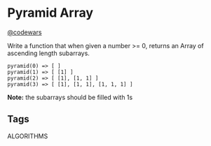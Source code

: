 # Pyramid Array

[@codewars](https://www.codewars.com/kata/515f51d438015969f7000013)

Write a function that when given a number >= 0, returns an Array of ascending length subarrays.

```text
pyramid(0) => [ ]
pyramid(1) => [ [1] ]
pyramid(2) => [ [1], [1, 1] ]
pyramid(3) => [ [1], [1, 1], [1, 1, 1] ]
```

**Note:** the subarrays should be filled with 1s

## Tags

ALGORITHMS
